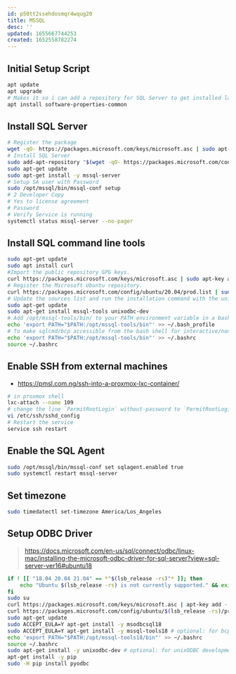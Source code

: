 ```yaml
---
id: p50tt2ssehdosmqr4wqug20
title: MSSQL
desc: ''
updated: 1655667744253
created: 1652558782274
---
```


## Initial Setup Script

```bash
apt update
apt upgrade
# Makes it so i can add a repository for SQL Server to get installed later
apt install software-properties-common
```

## Install SQL Server

```bash
# Register the package
wget -qO- https://packages.microsoft.com/keys/microsoft.asc | sudo apt-key add -
# Install SQL Server
sudo add-apt-repository "$(wget -qO- https://packages.microsoft.com/config/ubuntu/20.04/mssql-server-2019.list)"
sudo apt-get update
sudo apt-get install -y mssql-server
# Setup SA user with Password
sudo /opt/mssql/bin/mssql-conf setup
# 2 Developer Copy
# Yes to license agreement
# Password
# Verify Service is running
systemctl status mssql-server --no-pager
```

## Install SQL command line tools

```bash
sudo apt-get update 
sudo apt install curl
#Import the public repository GPG keys.
curl https://packages.microsoft.com/keys/microsoft.asc | sudo apt-key add -
# Register the Microsoft Ubuntu repository.
curl https://packages.microsoft.com/config/ubuntu/20.04/prod.list | sudo tee /etc/apt/sources.list.d/msprod.list
# Update the sources list and run the installation command with the unixODBC developer package.
sudo apt-get update 
sudo apt-get install mssql-tools unixodbc-dev
# Add /opt/mssql-tools/bin/ to your PATH environment variable in a bash shell.
echo 'export PATH="$PATH:/opt/mssql-tools/bin"' >> ~/.bash_profile
# To make sqlcmd/bcp accessible from the bash shell for interactive/non-login sessions, modify the PATH in the ~/.bashrc file with the following command:
echo 'export PATH="$PATH:/opt/mssql-tools/bin"' >> ~/.bashrc
source ~/.bashrc
```

## Enable SSH from external machines

- <https://pmsl.com.ng/ssh-into-a-proxmox-lxc-container/>

```bash
# in proxmox shell
lxc-attach --name 109
# change the line `PermitRootLogin` without-password to `PermitRootLogin` yes
vi /etc/ssh/sshd_config
# Restart the service
service ssh restart
```

## Enable the SQL Agent

```bash
sudo /opt/mssql/bin/mssql-conf set sqlagent.enabled true 
sudo systemctl restart mssql-server
```

## Set timezone

```bash
sudo timedatectl set-timezone America/Los_Angeles
```

## Setup ODBC Driver

> <https://docs.microsoft.com/en-us/sql/connect/odbc/linux-mac/installing-the-microsoft-odbc-driver-for-sql-server?view=sql-server-ver16#ubuntu18>

```bash
if ! [[ "18.04 20.04 21.04" == *"$(lsb_release -rs)"* ]]; then
    echo "Ubuntu $(lsb_release -rs) is not currently supported." && exit;
fi
sudo su
curl https://packages.microsoft.com/keys/microsoft.asc | apt-key add -
curl https://packages.microsoft.com/config/ubuntu/$(lsb_release -rs)/prod.list > /etc/apt/sources.list.d/mssql-release.list
sudo apt-get update
sudo ACCEPT_EULA=Y apt-get install -y msodbcsql18
sudo ACCEPT_EULA=Y apt-get install -y mssql-tools18 # optional: for bcp and sqlcmd
echo 'export PATH="$PATH:/opt/mssql-tools18/bin"' >> ~/.bashrc
source ~/.bashrc
sudo apt-get install -y unixodbc-dev # optional: for unixODBC development headers
apt-get install -y pip
sudo -H pip install pyodbc
```
